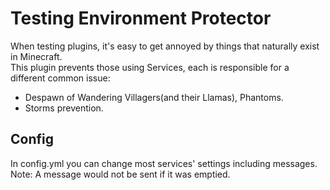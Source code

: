 # Testing Environment Protector
When testing plugins, it's easy to get annoyed by things that naturally exist in Minecraft.\
This plugin prevents those using Services, each is responsible for a different common issue:
- Despawn of Wandering Villagers(and their Llamas), Phantoms.
- Storms prevention.

## Config
In config.yml you can change most services' settings including messages.\
Note: A message would not be sent if it was emptied.
